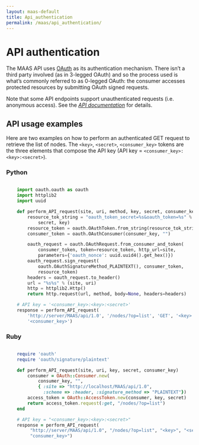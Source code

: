 ```yaml
---
layout: maas-default
title: Api_authentication
permalink: /maas/api_authentication/
---
```


# API authentication

The MAAS API uses [OAuth](http://en.wikipedia.org/wiki/OAuth) as its
authentication mechanism. There isn’t a third party involved (as in
3-legged OAuth) and so the process used is what’s commonly referred to
as 0-legged OAuth: the consumer accesses protected resources by
submitting OAuth signed requests.

Note that some API endpoints support unauthenticated requests (i.e.
anonymous access). See the [*API documentation*](api.html) for details.

## API usage examples


Here are two examples on how to perform an authenticated GET request to
retrieve the list of nodes. The `<key>`, `<secret>`, `<consumer_key>`
tokens are the three elements that compose the API key (API key =
`<consumer_key>:<key>:<secret>`).

### Python

```python

    import oauth.oauth as oauth
    import httplib2
    import uuid

    def perform_API_request(site, uri, method, key, secret, consumer_key):
        resource_tok_string = "oauth_token_secret=%s&oauth_token=%s" % (
            secret, key)
        resource_token = oauth.OAuthToken.from_string(resource_tok_string)
        consumer_token = oauth.OAuthConsumer(consumer_key, "")

        oauth_request = oauth.OAuthRequest.from_consumer_and_token(
            consumer_token, token=resource_token, http_url=site,
            parameters={'oauth_nonce': uuid.uuid4().get_hex()})
        oauth_request.sign_request(
            oauth.OAuthSignatureMethod_PLAINTEXT(), consumer_token,
            resource_token)
        headers = oauth_request.to_header()
        url = "%s%s" % (site, uri)
        http = httplib2.Http()
        return http.request(url, method, body=None, headers=headers)

    # API key = '<consumer_key>:<key>:<secret>'
    response = perform_API_request(
        'http://server/MAAS/api/1.0', '/nodes/?op=list', 'GET', '<key>', '<secret>',
        '<consumer_key>')
```



### Ruby

```ruby

    require 'oauth'
    require 'oauth/signature/plaintext'

    def perform_API_request(site, uri, key, secret, consumer_key)
        consumer = OAuth::Consumer.new(
            consumer_key, "",
            { :site => "http://localhost/MAAS/api/1.0",
              :scheme => :header, :signature_method => "PLAINTEXT"})
        access_token = OAuth::AccessToken.new(consumer, key, secret)
        return access_token.request(:get, "/nodes/?op=list")
    end

    # API key = "<consumer_key>:<key>:<secret>"
    response = perform_API_request(
         "http://server/MAAS/api/1.0", "/nodes/?op=list", "<key>", "<secret>",
         "consumer_key>")

```